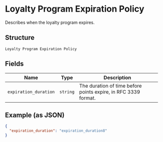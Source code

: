 
# Loyalty Program Expiration Policy

Describes when the loyalty program expires.

## Structure

`Loyalty Program Expiration Policy`

## Fields

| Name | Type | Description |
|  --- | --- | --- |
| `expiration_duration` | `string` | The duration of time before points expire, in RFC 3339 format. |

## Example (as JSON)

```json
{
  "expiration_duration": "expiration_duration8"
}
```

